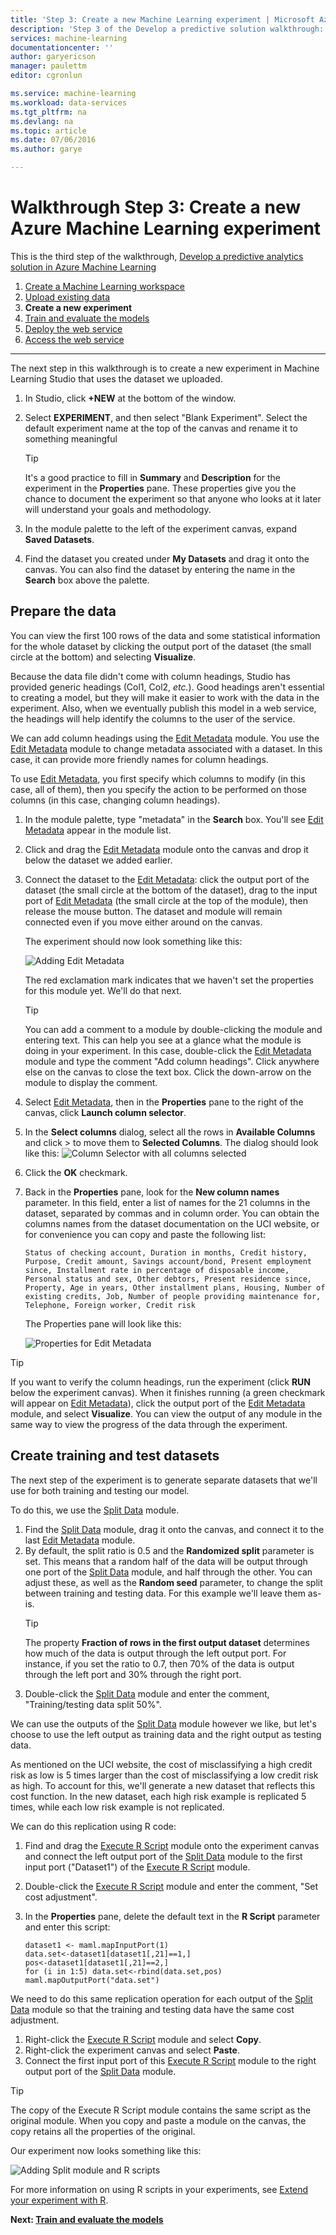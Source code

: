 ```yaml
---
title: 'Step 3: Create a new Machine Learning experiment | Microsoft Azure'
description: 'Step 3 of the Develop a predictive solution walkthrough: Create a new training experiment in Azure Machine Learning Studio.'
services: machine-learning
documentationcenter: ''
author: garyericson
manager: paulettm
editor: cgronlun

ms.service: machine-learning
ms.workload: data-services
ms.tgt_pltfrm: na
ms.devlang: na
ms.topic: article
ms.date: 07/06/2016
ms.author: garye

---
```

# Walkthrough Step 3: Create a new Azure Machine Learning experiment
This is the third step of the walkthrough, [Develop a predictive analytics solution in Azure Machine Learning](machine-learning-walkthrough-develop-predictive-solution.md)

1. [Create a Machine Learning workspace](machine-learning-walkthrough-1-create-ml-workspace.md)
2. [Upload existing data](machine-learning-walkthrough-2-upload-data.md)
3. **Create a new experiment**
4. [Train and evaluate the models](machine-learning-walkthrough-4-train-and-evaluate-models.md)
5. [Deploy the web service](machine-learning-walkthrough-5-publish-web-service.md)
6. [Access the web service](machine-learning-walkthrough-6-access-web-service.md)

- - -
The next step in this walkthrough is to create a new experiment in Machine Learning Studio that uses the dataset we uploaded.  

1. In Studio, click **+NEW** at the bottom of the window.
2. Select **EXPERIMENT**, and then select "Blank Experiment". Select the default experiment name at the top of the canvas and rename it to something meaningful
   
   > [!TIP]
   > It's a good practice to fill in **Summary** and **Description** for the experiment in the **Properties** pane. These properties give you the chance to document the experiment so that anyone who looks at it later will understand your goals and methodology.
   > 
3. In the module palette to the left of the experiment canvas, expand **Saved Datasets**.
4. Find the dataset you created under **My Datasets** and drag it onto the canvas. You can also find the dataset by entering the name in the **Search** box above the palette.  

## Prepare the data
You can view the first 100 rows of the data and some statistical information for the whole dataset by clicking the output port of the dataset (the small circle at the bottom) and selecting **Visualize**.  

Because the data file didn't come with column headings, Studio has provided generic headings (Col1, Col2, *etc.*). Good headings aren't essential to creating a model, but they will make it easier to work with the data in the experiment. Also, when we eventually publish this model in a web service, the headings will help identify the columns to the user of the service.  

We can add column headings using the [Edit Metadata](https://msdn.microsoft.com/library/azure/370b6676-c11c-486f-bf73-35349f842a66/) module.
You use the [Edit Metadata](https://msdn.microsoft.com/library/azure/370b6676-c11c-486f-bf73-35349f842a66/) module to change metadata associated with a dataset. In this case, it can provide more friendly names for column headings. 

To use [Edit Metadata](https://msdn.microsoft.com/library/azure/370b6676-c11c-486f-bf73-35349f842a66/), you first specify which columns to modify (in this case, all of them), then you specify the action to be performed on those columns (in this case, changing column headings).

1. In the module palette, type "metadata" in the **Search** box. You'll see [Edit Metadata](https://msdn.microsoft.com/library/azure/370b6676-c11c-486f-bf73-35349f842a66/) appear in the module list.
2. Click and drag the [Edit Metadata](https://msdn.microsoft.com/library/azure/370b6676-c11c-486f-bf73-35349f842a66/) module onto the canvas and drop it below the dataset we added earlier.
3. Connect the dataset to the [Edit Metadata](https://msdn.microsoft.com/library/azure/370b6676-c11c-486f-bf73-35349f842a66/): click the output port of the dataset (the small circle at the bottom of the dataset), drag to the input port of [Edit Metadata](https://msdn.microsoft.com/library/azure/370b6676-c11c-486f-bf73-35349f842a66/) (the small circle at the top of the module), then release the mouse button. The dataset and module will remain connected even if you move either around on the canvas.
   
   The experiment should now look something like this:  
   
   ![Adding Edit Metadata](./media/machine-learning-walkthrough-3-create-new-experiment/create2.png)
   
   The red exclamation mark indicates that we haven't set the properties for this module yet. We'll do that next.
   
   > [!TIP]
   > You can add a comment to a module by double-clicking the module and entering text. This can help you see at a glance what the module is doing in your experiment. In this case, double-click the [Edit Metadata][edit-metadata] module and type the comment "Add column headings". Click anywhere else on the canvas to close the text box. Click the down-arrow on the module to display the comment.
   > 
4. Select [Edit Metadata](https://msdn.microsoft.com/library/azure/370b6676-c11c-486f-bf73-35349f842a66/), then in the **Properties** pane to the right of the canvas, click **Launch column selector**.
5. In the **Select columns** dialog, select all the rows in **Available Columns** and click > to move them to **Selected Columns**.
   The dialog should look like this:
   ![Column Selector with all columns selected](./media/machine-learning-walkthrough-3-create-new-experiment/columnselector.png)
6. Click the **OK** checkmark.
7. Back in the **Properties** pane, look for the **New column names** parameter. In this field, enter a list of names for the 21 columns in the dataset, separated by commas and in column order. You can obtain the columns names from the dataset documentation on the UCI website, or for convenience you can copy and paste the following list:  
   
       Status of checking account, Duration in months, Credit history, Purpose, Credit amount, Savings account/bond, Present employment since, Installment rate in percentage of disposable income, Personal status and sex, Other debtors, Present residence since, Property, Age in years, Other installment plans, Housing, Number of existing credits, Job, Number of people providing maintenance for, Telephone, Foreign worker, Credit risk  
   
   The Properties pane will look like this:
   
   ![Properties for Edit Metadata](./media/machine-learning-walkthrough-3-create-new-experiment/create1.png)

> [!TIP]
> If you want to verify the column headings, run the experiment (click **RUN** below the experiment canvas). When it finishes running (a green checkmark will appear on [Edit Metadata](https://msdn.microsoft.com/library/azure/370b6676-c11c-486f-bf73-35349f842a66/)), click the output port of the [Edit Metadata](https://msdn.microsoft.com/library/azure/370b6676-c11c-486f-bf73-35349f842a66/) module, and select **Visualize**. You can view the output of any module in the same way to view the progress of the data through the experiment.
> 
> 

## Create training and test datasets
The next step of the experiment is to generate separate datasets that we'll use for both training and testing our model.

To do this, we use the [Split Data](https://msdn.microsoft.com/library/azure/70530644-c97a-4ab6-85f7-88bf30a8be5f/) module.  

1. Find the [Split Data](https://msdn.microsoft.com/library/azure/70530644-c97a-4ab6-85f7-88bf30a8be5f/) module, drag it onto the canvas, and connect it to the last [Edit Metadata](https://msdn.microsoft.com/library/azure/370b6676-c11c-486f-bf73-35349f842a66/) module.
2. By default, the split ratio is 0.5 and the **Randomized split** parameter is set. This means that a random half of the data will be output through one port of the [Split Data](https://msdn.microsoft.com/library/azure/70530644-c97a-4ab6-85f7-88bf30a8be5f/) module, and half through the other. You can adjust these, as well as the **Random seed** parameter, to change the split between training and testing data. For this example we'll leave them as-is.
   > [!TIP]
   > The property **Fraction of rows in the first output dataset**  determines how much of the data is output through the left output port. For instance, if you set the ratio to 0.7, then 70% of the data is output through the left port and 30% through the right port.  
3. Double-click the [Split Data](https://msdn.microsoft.com/library/azure/70530644-c97a-4ab6-85f7-88bf30a8be5f/) module and enter the comment, "Training/testing data split 50%". 

We can use the outputs of the [Split Data](https://msdn.microsoft.com/library/azure/70530644-c97a-4ab6-85f7-88bf30a8be5f/) module however we like, but let's choose to use the left output as training data and the right output as testing data.  

As mentioned on the UCI website, the cost of misclassifying a high credit risk as low is 5 times larger than the cost of misclassifying a low credit risk as high. To account for this, we'll generate a new dataset that reflects this cost function. In the new dataset, each high risk example is replicated 5 times, while each low risk example is not replicated.   

We can do this replication using R code:  

1. Find and drag the [Execute R Script](https://msdn.microsoft.com/library/azure/30806023-392b-42e0-94d6-6b775a6e0fd5/) module onto the experiment canvas and connect the left output port of the [Split Data](https://msdn.microsoft.com/library/azure/70530644-c97a-4ab6-85f7-88bf30a8be5f/) module to the first input port ("Dataset1") of the [Execute R Script](https://msdn.microsoft.com/library/azure/30806023-392b-42e0-94d6-6b775a6e0fd5/) module.
2. Double-click the [Execute R Script](https://msdn.microsoft.com/library/azure/30806023-392b-42e0-94d6-6b775a6e0fd5/) module and enter the comment, "Set cost adjustment".
3. In the **Properties** pane, delete the default text in the **R Script** parameter and enter this script:
   
       dataset1 <- maml.mapInputPort(1)
       data.set<-dataset1[dataset1[,21]==1,]
       pos<-dataset1[dataset1[,21]==2,]
       for (i in 1:5) data.set<-rbind(data.set,pos)
       maml.mapOutputPort("data.set")

We need to do this same replication operation for each output of the [Split Data](https://msdn.microsoft.com/library/azure/70530644-c97a-4ab6-85f7-88bf30a8be5f/) module so that the training and testing data have the same cost adjustment.

1. Right-click the [Execute R Script](https://msdn.microsoft.com/library/azure/30806023-392b-42e0-94d6-6b775a6e0fd5/) module and select **Copy**.
2. Right-click the experiment canvas and select **Paste**.
3. Connect the first input port of this [Execute R Script](https://msdn.microsoft.com/library/azure/30806023-392b-42e0-94d6-6b775a6e0fd5/) module to the right output port of the [Split Data](https://msdn.microsoft.com/library/azure/70530644-c97a-4ab6-85f7-88bf30a8be5f/) module.  

> [!TIP]
> The copy of the Execute R Script module contains the same script as the original module. When you copy and paste a module on the canvas, the copy retains all the properties of the original.  
> 
> 

Our experiment now looks something like this:

![Adding Split module and R scripts](./media/machine-learning-walkthrough-3-create-new-experiment/create3.png)

For more information on using R scripts in your experiments, see [Extend your experiment with R](machine-learning-extend-your-experiment-with-r.md).

**Next: [Train and evaluate the models](machine-learning-walkthrough-4-train-and-evaluate-models.md)**

[1]: ./media/machine-learning-walkthrough-3-create-new-experiment/create1.png
[2]: ./media/machine-learning-walkthrough-3-create-new-experiment/create2.png
[3]: ./media/machine-learning-walkthrough-3-create-new-experiment/create3.png
[4]: ./media/machine-learning-walkthrough-3-create-new-experiment/columnselector.png


<!-- Module References -->
[execute-r-script]: https://msdn.microsoft.com/library/azure/30806023-392b-42e0-94d6-6b775a6e0fd5/
[edit-metadata]: https://msdn.microsoft.com/library/azure/370b6676-c11c-486f-bf73-35349f842a66/
[split]: https://msdn.microsoft.com/library/azure/70530644-c97a-4ab6-85f7-88bf30a8be5f/
